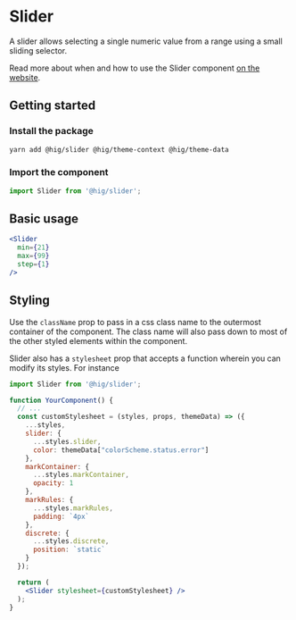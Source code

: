 # Slider

A slider allows selecting a single numeric value from a range using a small sliding selector.

Read more about when and how to use the Slider component [on the website](https://hig.autodesk.com/web/components/form-elements).

## Getting started

### Install the package

```bash
yarn add @hig/slider @hig/theme-context @hig/theme-data
```

### Import the component

```js
import Slider from '@hig/slider';
```

## Basic usage

```jsx
<Slider
  min={21}
  max={99}
  step={1}
/>
```
## Styling

Use the `className` prop to pass in a css class name to the outermost container of the component. The class name will also pass down to most of the other styled elements within the component. 

Slider also has a `stylesheet` prop that accepts a function wherein you can modify its styles. For instance

```jsx
import Slider from '@hig/slider';

function YourComponent() {
  // ...
  const customStylesheet = (styles, props, themeData) => ({
    ...styles,
    slider: {
      ...styles.slider,
      color: themeData["colorScheme.status.error"]
    },
    markContainer: {
      ...styles.markContainer,
      opacity: 1
    },
    markRules: {
      ...styles.markRules,
      padding: `4px`
    },
    discrete: {
      ...styles.discrete,
      position: `static`
    }
  });

  return (
    <Slider stylesheet={customStylesheet} />
  );
}
```
